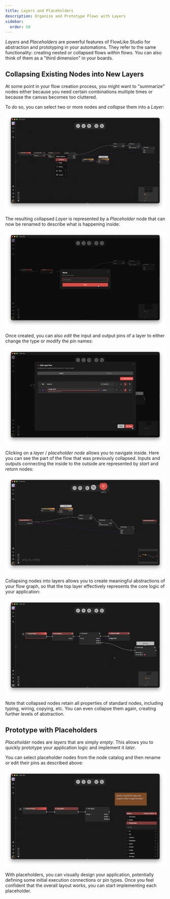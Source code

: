 ```yaml
---
title: Layers and Placeholders
description: Organize and Prototype Flows with Layers
sidebar:
  order: 50
---
```


*Layers* and *Placeholders* are powerful features of FlowLike Studio for abstraction and prototyping in your automations. They refer to the same functionality: creating nested or collapsed flows *within* flows. You can also think of them as a "third dimension" in your boards.

## Collapsing Existing Nodes into New Layers

At some point in your flow creation process, you might want to "summarize" nodes either because you need certain combinations multiple times or because the canvas becomes too cluttered.

To do so, you can select two or more nodes and *collapse* them into a *Layer*:

![A screenshot showing how to collapse multiple nodes into one placeholder node](../../../assets/CollapsingNodes.webp)

The resulting collapsed *Layer* is represented by a *Placeholder* node that can now be renamed to describe what is happening inside:

![A screenshot showing how to rename a collapsed node](../../../assets/SetLayerName.webp)

Once created, you can also *edit* the input and output pins of a layer to either change the type or modify the pin names:

![A screenshot showing how to add, remove, rename, or change the type of pins for placeholder nodes](../../../assets/EditingLayerPins.webp)

Clicking on a *layer* / *placeholder node* allows you to navigate inside. Here you can see the part of the flow that was previously collapsed. Inputs and outputs connecting the inside to the outside are represented by *start* and *return* nodes:

![A screenshot showing how to navigate inside and outside of a layered node](../../../assets/InsideLayers.webp)

Collapsing nodes into layers allows you to create meaningful abstractions of your flow graph, so that the top layer effectively represents the core logic of your application:

![A screenshot showing how collapsed nodes can help to make the core application logic explicit on the top level](../../../assets/FlowWithLayers.webp)

Note that collapsed nodes retain all properties of standard nodes, including typing, wiring, copying, etc. You can even collapse them again, creating further levels of abstraction.

## Prototype with Placeholders

*Placeholder* nodes are *layers* that are simply *empty*. This allows you to quickly prototype your application logic and implement it *later*.

You can select placeholder nodes from the node catalog and then rename or edit their pins as described above:

![A screenshot showing how to select an empty placeholder node](../../../assets/PlaceholdersForPrototyping.webp)

With placeholders, you can visually design your application, potentially defining some initial execution connections or pin types. Once you feel confident that the overall layout works, you can start implementing each placeholder.
